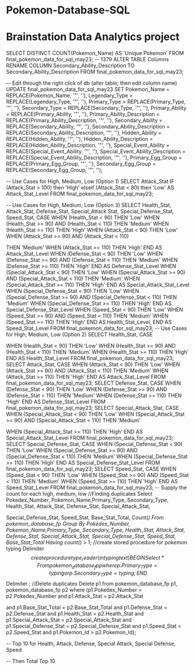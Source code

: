 # Pokemon-Database-SQL
# Brainstation Data Analytics project

SELECT DISTINCT COUNT(Pokemon_Name) AS 'Unique Pokemon'
FROM final_pokemon_data_for_sql_may23;
-- 1379
ALTER TABLE Columns
RENAME COLUMN Secondary_Ability_Description TO Secondary_Ability_Description
FROM final_pokemon_data_for_sql_may23;

-- Edit through the right click of db (alter table;
then edit column name)
UPDATE final_pokemon_data_for_sql_may23
SET
Pokemon_Name = REPLACE(Pokemon_Name, '"', ''), Legendary_Type = REPLACE(Legendary_Type, '"', ''), Primary_Type = REPLACE(Primary_Type, '"', ''), Secondary_Type = REPLACE(Secondary_Type, '"', ''), Primary_Ability = REPLACE(Primary_Ability, '"', ''),
Primary_Ability_Description = REPLACE(Primary_Ability_Description, '"', ''), Secondary_Ability = REPLACE(Secondary_Ability, '"', ''),
Secondary_Ability_Description = REPLACE(Secondary_Ability_Description, '"', ''), Hidden_Ability = REPLACE(Hidden_Ability, '"', ''), Hidden_Ability_Description = REPLACE(Hidden_Ability_Description, '"', ''),
Special_Event_Ability = REPLACE(Special_Event_Ability, '"', ''), Special_Event_Ability_Description = REPLACE(Special_Event_Ability_Description, '"', ''),
Primary_Egg_Group = REPLACE(Primary_Egg_Group, '"', ''),
Secondary_Egg_Group = REPLACE(Secondary_Egg_Group, '"', '');

-- Use Cases for High, Medium, Low (Option 1)
SELECT Attack_Stat
IF (Attack_Stat > 100) then 'High' elseif (Attack_Stat < 80) then 'Low' AS Attack_Stat_Level FROM final_pokemon_data_for_sql_may23;

-- Use Cases for High, Medium, Low (Option 3) SELECT Health_Stat, Attack_Stat, Defense_Stat, Special_Attack Stat, Special_Defense_Stat, Speed_Stat,
CASE
WHEN (Health_Stat < 90) THEN 'Low'
WHEN (Health_Stat >= 90) AND (Health_Stat < 110) THEN 'Medium'
WHEN (Health_Stat >= 110) THEN 'High'
WHEN (Attack_Stat < 90) THEN 'Low'
WHEN (Attack_Stat >= 90) AND (Attack_Stat < 110)

THEN 'Medium'
WHEN (Attack_Stat >= 110) THEN 'High'
END AS Attack_Stat_Level
WHEN (Defense_Stat < 90) THEN 'Low'
WHEN (Defense_Stat >= 90) AND (Defense_Stat < 110) THEN 'Medium'
WHEN (Defense_Stat >= 110) THEN 'High'
END AS Defense_Stat_Level
WHEN (Special_Attack_Stat < 90) THEN 'Low'
WHEN (Special_Attack_Stat >= 90) AND (Special_Attack_Stat < 110) THEN 'Medium'
WHEN (Special_Attack_Stat >= 110) THEN 'High'
END AS Special_Attack_Stat_Level
WHEN (Special_Defense_Stat < 90) THEN 'Low'
WHEN (Special_Defense_Stat >= 90) AND (Special_Defense_Stat < 110) THEN 'Medium'
WHEN (Special_Defense_Stat >= 110) THEN 'High'
END AS Special_Defense_Stat_Level
WHEN (Speed_Stat < 90) THEN 'Low'
WHEN (Speed_Stat >= 90) AND (Speed_Stat < 110) THEN 'Medium'
WHEN (Speed_Stat >= 110) THEN 'High'
END AS Health_Stat_Level,
END AS Speed_Stat_Level
FROM final_pokemon_data_for_sql_may23;
-- Use Cases for High, Medium, Low (Option 2) SELECT Health_Stat,
CASE

WHEN (Health_Stat < 90) THEN 'Low'
WHEN (Health_Stat >= 90) AND (Health_Stat < 110) THEN 'Medium'
WHEN (Health_Stat >= 110) THEN 'High'
END AS Health_Stat_Level
FROM final_pokemon_data_for_sql_may23;
SELECT Attack_Stat,
CASE
WHEN (Attack_Stat < 90) THEN 'Low'
WHEN (Attack_Stat >= 90) AND (Attack_Stat < 110) THEN 'Medium'
WHEN (Attack_Stat >= 110) THEN 'High'
END AS Attack_Stat_Level
FROM final_pokemon_data_for_sql_may23;
SELECT Defense_Stat,
CASE
WHEN (Defense_Stat < 90) THEN 'Low'
WHEN (Defense_Stat >= 90) AND (Defense_Stat < 110) THEN 'Medium'
WHEN (Defense_Stat >= 110) THEN 'High'
END AS Defense_Stat_Level
FROM final_pokemon_data_for_sql_may23;
SELECT Special_Attack_Stat,
CASE
WHEN (Special_Attack_Stat < 90) THEN 'Low' WHEN (Special_Attack_Stat >= 90) AND (Special_Attack_Stat < 110) THEN 'Medium'

WHEN (Special_Attack_Stat >= 110) THEN 'High' END AS Special_Attack_Stat_Level
FROM final_pokemon_data_for_sql_may23;
SELECT Special_Defense_Stat,
CASE
WHEN (Special_Defense_Stat < 90) THEN 'Low' WHEN (Special_Defense_Stat >= 90) AND (Special_Defense_Stat < 110) THEN 'Medium' WHEN (Special_Defense_Stat >= 110) THEN 'High' END AS Special_Defense_Stat_Level
FROM final_pokemon_data_for_sql_may23;
SELECT Speed_Stat,
CASE
WHEN (Speed_Stat < 90) THEN 'Low'
WHEN (Speed_Stat >= 90) AND (Speed_Stat < 110) THEN 'Medium'
WHEN (Speed_Stat >= 110) THEN 'High'
END AS Speed_Stat_Level
FROM final_pokemon_data_for_sql_may23;
-- Supply the count for each high, medium, low
//Finding duplicates
Select Pokedex_Number, Pokemon_Name,Primary_Type, Secondary_Type, Health_Stat, Attack_Stat, Defense_Stat,
                Special_Attack_Stat,

Special_Defense_Stat, Speed_Stat, Base_Stat_Total, Count(*)
From pokemon_database_fp
Group By Pokedex_Number, Pokemon_Name,Primary_Type, Secondary_Type, Health_Stat, Attack_Stat, Defense_Stat,
Special_Attack_Stat, Special_Defense_Stat, Speed_Stat, Base_Stat_Total
Having count(*) > 1;
//create stored procedure for pokemon typing
Delimiter $$
create procedure  type_reader(in typing text)
BEGIN
        Select *
    From pokemon_database_fp p
    where p.Primary_Type = typing or
p.Secondary_Type = typing;
END$$
Delimiter ;
//Delete duplicates
Delete p1
from pokemon_database_fp p1, pokemon_database_fp p2 where (p1.Pokedex_Number = p2.Pokedex_Number
and p1.Attack_Stat = p2.Attack_Stat

and p1.Base_Stat_Total = p2.Base_Stat_Total
and p1.Defense_Stat = p2.Defense_Stat
and p1.Health_Stat = p2.Health_Stat
and p1.Special_Attack_Stat = p2.Special_Attack_Stat and p1.Special_Defense_Stat = p2.Special_Defense_Stat
and p1.Speed_Stat = p2.Speed_Stat
and p1.Pokemon_Id > p2.Pokemon_Id);

-- Top 10 for Health, Attack, Defense, Special
Attack, Special Defense, Speed

-- Then Total Top 10
